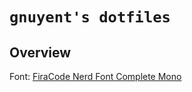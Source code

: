 # `gnuyent's dotfiles`

## Overview

Font: [FiraCode Nerd Font Complete Mono](https://github.com/ryanoasis/nerd-fonts/tree/master/patched-fonts/FiraCode/Regular/complete)

